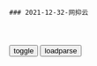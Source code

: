 ```tip
### 2021-12-32-网抑云
```

<table id="tbc" style="white-space:pre-wrap">
</table>
<button onclick="toggleb()">toggle</button>
<button onclick="loadparse()">loadparse</button>
<br>
<!-- 🌸<br>🍅-　-🍑<hr>🍀 -->
<pre>
<textarea rows="30" cols="100" style="display: none" id="tar">

Lofi hiphop • 沉浸在惬意学习时光里
https://music.163.com/#/playlist?id=4885272746

when it rains-ocha
https://music.163.com/#/song?id=1833793345&autoplay=0

Set Sail-ocha
https://music.163.com/#/song?id=1396300300&autoplay=0

When It Rains-Silent Screams
https://music.163.com/#/song?id=19184039&autoplay=0

Free Sad New Wave Type Beat - "My mind"-EVO MUSIC
https://music.163.com/#/song?id=1830722771&autoplay=0

泷渊沐川：跑步的多巴胺仅次于谈恋爱，三公里专治各种不爽，五公里专治各种内伤，十公里跑完内心全是坦荡和善良

<font size="4""><b>
L I L I T H - 金桔0RANG3/Siren - 单曲 - 网易云音乐</b></font>
https://music.163.com/#/song?id=1437993230&autoplay=0

<font size="1" style="color:#1E90FF"><b>2021/11/7 下午4:03:58</b></font>

something...
https://music.163.com/#/song?id=1900735764&autoplay=0
cherrymint

6-furino
https://music.163.com/#/song?id=500324098&autoplay=0

when it rains-Baq5
https://music.163.com/#/song?id=417953205&autoplay=0

When It Rains-KUSIV
https://music.163.com/#/song?id=1443473690&autoplay=0

阿巴阿巴阿巴阿巴--：肾虚的男孩子也很可爱！

貝 ち ゃ ん-KUSIV
https://music.163.com/#/song?id=1449321288&autoplay=0

我好困啊

我又困了

樱笙默：好喜欢小熊维尼
开心的时候吃蜂蜜
不开心的时候摸摸小肚子再吃蜂蜜

i promise that i care much more than i show
https://music.163.com/#/song?id=500324099

Free Sad Piano Type Beat - "Zombie"
https://music.163.com/#/song?id=1883441017

ʇnq
https://music.163.com/#/song?id=1436667486

D Ξ L U Γ I Ø Ν-金桔0RANG3
https://music.163.com/#/song?id=1421806452

g笙要自律a：当你背单词时，阿拉斯加的鳕鱼正跃出水面。
当你解微分方程时，大洋彼岸的海鸥正拂过费城。
当你晚自习时，极图的夜空散满了五彩斑斓。
当你为自己的未来踏踏实实努力时，
那些你从未见过的风景，
那些你以为不会遇到的人，
你要的一切，
正一步步向你走来，

When It Rains-Penthouse Penthouse / Stwo
https://music.163.com/#/song?id=32046505

</textarea>
</pre>
<!-- 🍀<br>🍑-　-🍅<hr>🌸 -->

<script src="https://cdn.jsdelivr.net/npm/jquery@3.5.1/dist/jquery.min.js"></script>

<link rel="stylesheet" href="https://cdn.jsdelivr.net/gh/fancyapps/fancybox@3.5.7/dist/jquery.fancybox.min.css" />
<script src="https://cdn.jsdelivr.net/gh/fancyapps/fancybox@3.5.7/dist/jquery.fancybox.min.js"></script>

<script type="text/javascript">

var __urlRegex = /(\b(https?|ftp|file):\/\/[-A-Z0-9+&@#\/%?=~_|!:,.;]*[-A-Z0-9+&@#\/%=~_|])/ig;
var __imgRegex = /\.(?:jpe?g|gif|png|webp)$/i;

loadparse();

function parseURL($string){

    var exp = __urlRegex;
    return $string.replace(exp,function(match){
            __imgRegex.lastIndex=0;
            if(__imgRegex.test(match)){
                return '<a data-fancybox="gallery" href="' + match.replace("/p=700", "")
                 + '"><img src="' + match.replace("/p=700", "/p=160x200")+'" width="64"></a>';
            }
            else{
                return '<a href="' + match + '" target="_blank">' + match + '</a>';
            }
        }
    );
}

function loadparse() {
  tbc.innerHTML = parseURL(tar.value);
}

function toggleb() {
  var x = document.getElementById("tar");
  if (x.style.display === "none") {
    x.style.display = "";
  } else {
    x.style.display = "none";
  }
}

</script>
